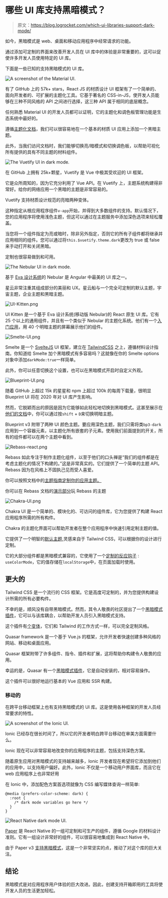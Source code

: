 # 哪些 UI 库支持黑暗模式？

> 原文：<https://blog.logrocket.com/which-ui-libraries-support-dark-mode/>

如今，黑暗模式是 web、桌面和移动应用程序中经常请求的功能。

通过添加可定制的界面来改善开发人员在 UI 库中的体验是非常重要的，这可以促使许多开发人员使用特定的 UI 库。

下面是一些已知的支持黑暗模式的 UI 库。

![A screenshot of the Material UI.](img/56433a60aafaeb4989f1847bd2134ec3.png)

有了 GitHub 上的 57k+ stars，React JS 的材质设计 UI 框架有了一个简单的、面向开发者的、可扩展的主题化工具。它基于著名的 CSS-in-JS，使开发人员能够在三种不同风格的 API 之间进行选择，这三种 API 属于相同的底层概念。

任何熟悉 Material UI 的开发人员都可以证明，它的主题化和调色板管理功能是生态系统中最好的。

遵循[主题化文档](https://material-ui.com/customization/theming/)，我们可以很容易地在一个基本的材质 UI 应用上添加一个黑暗主题。

此外，当我们访问文档时，我们能够切换亮/暗模式和切换调色板，以帮助可视化所有提供的具有不同主题的材料组件。

![The Vuetify UI in dark mode.](img/1a25d75c7abfa07097644ec95f899dc4.png)

在 GitHub 上拥有 25k+颗星，Vuetify 是 Vue 中极其受欢迎的 UI 框架。

它是众所周知的，因为它充分利用了 Vue API。在 Vuetify 上，主题系统构建得非常好。给你的网络应用一个黑暗的主题是非常容易的。

Vuetify 支持材质设计规范的亮暗两种变体。

这种指定从根应用程序组件`v-app`开始，并得到大多数组件的支持。默认情况下，您的应用程序将使用浅色主题，但这可以通过在主题服务中添加深色选项来轻松覆盖。

当您将一个组件指定为亮或暗时，除非另外指定，否则它的所有子组件都将继承并应用相同的组件。您可以通过将`this.$vuetify.theme.dark`更改为 true 或 false 来手动打开和关闭黑暗。

定制也很容易做到和可用。

![The Nebular UI in dark mode.](img/20446440b5cc88ff4cb7fab91a8add4b.png)

基于 [Eva 设计系统](https://eva.design/)的 Nebular 是 Angular 中最美的 UI 库之一。

星云非常注重其组成部分的美丽和 UX。星云船与一个完全可定制的默认主题，宇宙主题，企业主题和黑暗主题。

![UI-Kitten.png](img/1a4d8d27ebc4b09c93708d6965fd2c59.png)

UI Kitten 是一个基于 Eva 设计系统(移动版 Nebular)的 React 原生 UI 库。它有 25 个以上的通用组件，并且有一个类似于 Nebular 的主题化系统。他们有一个[入门应用](https://github.com/akveo/kittenTricks)，用 40 个明暗主题的屏幕展示他们的组件。

![Smelte-UI.png](img/a191a7809acb2b7a99e754bf68450bb1.png)

Smelte 是一个 [SvelteJS](https://svelte.dev/) UI 框架，建立在 [TailwindCSS](https://tailwindcss.com/) 之上，遵循材料设计指南。你知道给 Smelte 加个黑暗模式有多容易吗？这就像在你的 Smelte options 对象中添加`darkMode:true`一样简单。

此外，你可以任意切换这个设置，也可以在黑暗模式开启时自定义外观。

![Blueprint-UI.png](img/006dc7da1435f9f58d50a4f21cc708c3.png)

随着 GitHub 上超过 15k 的星星和 npm 上超过 100k 的每周下载量，很明显 Blueprint UI 将在 2020 年对 UI 库产生影响。

然而，它脱颖而出的原因是因为它能够如此轻松地切换到黑暗模式。这甚至展示在[他们的文档](https://blueprintjs.com/docs/)中，你可以通过按`shift` + `D`来切换明暗主题。

Blueprint v3 附带了两种 UI 颜色主题。要应用深色主题，我们只需将类`bp3-dark`应用到一个容器元素，以主题化所有嵌套的子元素。使用我们前面提到的开关，所有的组件都可以在两个主题中看到。

![Rebass-react.png](img/99770ca2199515abd9e94aeea6beb5dd.png)

Rebass 如此专注于制作主题化组件，以至于他们的口头禅是“我们的组件都是在考虑主题化的情况下构建的。”这是非常真实的。它们提供了一个简单的主题 API。Rebass 因为在风格上不固执己见而受人喜爱。

你可以按照文档中的[主题指南定制你的应用主题。](https://rebassjs.org/getting-started#themeprovider)

你可以在 Rebass 文档的[演示部分](https://rebassjs.org/demo/)玩 Rebass 的主题

![Chakra-UI.png](img/026d8938cd94a143ea59476765dbfd89.png)

Chakra UI 是一个简单的、模块化的、可访问的组件库，它为您提供了构建 React 应用程序所需的所有构件。

Chakra 的主题化界面可以帮助开发者在整个应用程序中快速引用定制主题的值。

它提供了一个明智的[默认主题](https://github.com/chakra-ui/chakra-ui/blob/master/packages/chakra-ui/src/theme),灵感来自于 Tailwind CSS，可以根据你的设计进行定制。

它的大部分组件都是黑暗模式兼容的，它使用了一个[定制的反应钩子](https://chakra-ui.com/color-mode) : `useColorMode`，它的值存储在`localStorage`中，在页面加载时使用。

## 更大的

Tailwind CSS 是一个流行的 CSS 框架。它是高度可定制的，并为您提供构建设计所需的所有必要构件。

不幸的是，顺风没有自带黑暗模式。然而，其令人敬畏的社区提出了一个[黑暗模式插件](https://github.com/ChanceArthur/tailwindcss-dark-mode)，它可以与该库耦合，以帮助开发人员引入黑暗模式支持。

这个插件有[个变体](https://github.com/ChanceArthur/tailwindcss-dark-mode#available-variants)，它们和 Tailwind 的工作方式一样，可以完全定制风格。

Quasar framework 是一个基于 Vue.js 的框架，允许开发者快速创建多种风格的网站、移动和桌面应用。

Quasar 框架附带了许多组件、指令、插件和扩展，这将帮助你构建令人敬畏的应用。

幸运的是，Quasar 有一个[黑暗模式插件](https://quasar.dev/quasar-plugins/dark#Introduction)，它是自动安装的，相对容易操作。

这个插件可以很好地运行基本的 Vue 应用和 SSR 构建。

### 移动的

在跨平台移动框架上也有支持黑暗模式的 UI 库。这是使用各种框架的开发人员经常要求的特性。

![A screenshot of the Ionic UI.](img/bda3c4f3981ce22906a47bca5cade541.png)

Ionic 已经存在很长时间了，所以它的开发者明白跨平台移动在审美方面需要什么。

Ionic 现在可以非常容易地改变你的应用程序的主题，包括支持深色方案。

随着原生应用对黑暗模式的支持越来越多，Ionic 开发者现在希望将它添加到他们的应用中，以支持用户偏好。此外，Ionic 不仅是一个移动用户界面库，而且它在 web 应用程序上也非常好用

在 Ionic 中，添加配色方案首选项就像为 CSS 编写媒体查询一样简单:

```
@media (prefers-color-scheme: dark) {
  :root {
    /* dark mode variables go here */
  }
}
```

![React Native dark mode UI.](img/103bd84e1030ffb11fa805a1e8e3ea62.png)

[Paper](https://callstack.github.io/react-native-paper/) 是 React Native 的一组可定制和可生产的组件，遵循 Google 的材料设计准则。它有一组设计非常好的组件，可以很容易地集成到 React Native 中。

由于 Paper v3 [支持黑暗模式](https://callstack.github.io/react-native-paper/theming.html#dark-theme)，这是一个非常坚实的点，推动了对这个库的巨大关注。

## 结论

黑暗模式是对应用程序用户体验的巨大改进。因此，创建支持开箱即用的工具将使开发人员的生活更加轻松。